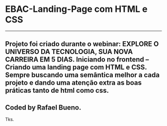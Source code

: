 # EBAC-Landing-Page com HTML e CSS
---
Projeto foi criado durante o webinar: EXPLORE O UNIVERSO DA TECNOLOGIA, SUA NOVA CARREIRA EM 5 DIAS. 
Iniciando no frontend – Criando uma landing page com HTML e CSS.
Sempre buscando uma semântica melhor a cada projeto e dando uma atenção extra as boas práticas tanto de html como css.
---
Coded by Rafael Bueno.
---

Tks.
